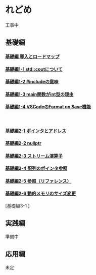# れどめ

工事中

## 基礎編
#### [基礎編 導入とロードマップ](/learning_cpp_with_ai/src/basic_000_loadmap.html)
#### [基礎編1-1 std::coutについて](/learning_cpp_with_ai/src/basic_001-1_stdcout.html)
#### [基礎編1-2 #includeの意味](/learning_cpp_with_ai/src/basic_001-2_include.html)
#### [基礎編1-3 main関数がint型の理由](/learning_cpp_with_ai/src/basic_001-3_main_int.html)
#### [基礎編1-4 VSCodeのFormat on Save機能](/learning_cpp_with_ai/src/basic_001-4_Format_On_Save.html)
<br>

#### [基礎編2-1 ポインタとアドレス](/learning_cpp_with_ai/src/basic_002-1_pointer_address.html)
#### [基礎編2-2 nullptr](/learning_cpp_with_ai/src/basic_002-2_nullptr.html)
#### [基礎編2-3 ストリーム演算子](/learning_cpp_with_ai/src/basic_002-3_stream.html)
#### [基礎編2-4 配列のポインタ参照](/learning_cpp_with_ai/src/basic_002-4_array_ptr.html)
#### [基礎編2-5 参照（リファレンス）](/learning_cpp_with_ai/src/basic_002-5_reference.html)
#### [基礎編2-6 動的メモリのサイズ変更](/learning_cpp_with_ai/src/basic_002-6_vec_size_change.html)

[基礎編3-1 ]

## 実践編
準備中

## 応用編
未定
